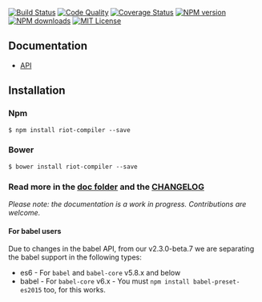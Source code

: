 [![Build Status][travis-image]][travis-url]
[![Code Quality][codeclimate-image]][codeclimate-url]
[![Coverage Status][coverage-image]][coverage-url]
[![NPM version][npm-version-image]][npm-url]
[![NPM downloads][npm-downloads-image]][npm-url]
[![MIT License][license-image]][license-url]

## Documentation

- [API](doc/)

## Installation

### Npm

`$ npm install riot-compiler --save`

### Bower

`$ bower install riot-compiler --save`


### Read more in the [doc folder](doc/) and the [CHANGELOG](CHANGELOG.md)

_Please note: the documentation is a work in progress. Contributions are welcome._

#### For babel users

Due to changes in the babel API, from our v2.3.0-beta.7 we are separating the babel support in the following types:

* es6 - For `babel` and `babel-core` v5.8.x and below
* babel - For `babel-core` v6.x - You must `npm install babel-preset-es2015` too, for this works.


[travis-image]:https://img.shields.io/travis/riot/compiler.svg?style=flat-square
[travis-url]:https://travis-ci.org/riot/compiler
[license-image]:http://img.shields.io/badge/license-MIT-000000.svg?style=flat-square
[license-url]:LICENSE.txt
[npm-version-image]:http://img.shields.io/npm/v/riot-compiler.svg?style=flat-square
[npm-downloads-image]:http://img.shields.io/npm/dm/riot-compiler.svg?style=flat-square
[npm-url]:https://npmjs.org/package/riot-compiler
[coverage-image]:https://img.shields.io/coveralls/riot/compiler/master.svg?style=flat-square
[coverage-url]:https://coveralls.io/r/riot/compiler/?branch=master
[codeclimate-image]:https://img.shields.io/codeclimate/github/riot/compiler.svg?style=flat-square
[codeclimate-url]:https://codeclimate.com/github/riot/compiler
